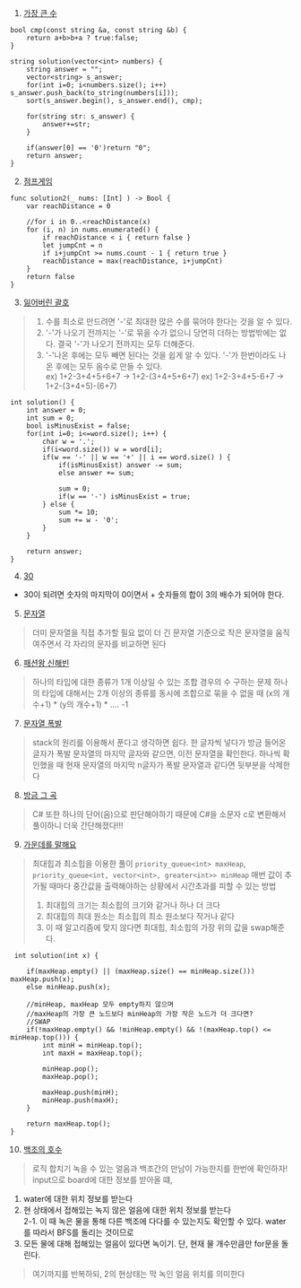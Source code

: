 1. [가장 큰 수](https://programmers.co.kr/learn/courses/30/lessons/42746?language=cpp)
```
bool cmp(const string &a, const string &b) {
    return a+b>b+a ? true:false;
}

string solution(vector<int> numbers) {
    string answer = "";
    vector<string> s_answer;
    for(int i=0; i<numbers.size(); i++) s_answer.push_back(to_string(numbers[i]));
    sort(s_answer.begin(), s_answer.end(), cmp);
    
    for(string str: s_answer) {
        answer+=str;
    }

    if(answer[0] == '0')return "0";
    return answer;
}
```

2. [점프게임](https://leetcode.com/problems/jump-game/)
```
func solution2(_ nums: [Int] ) -> Bool {
    var reachDistance = 0
    
    //for i in 0..<reachDistance(x)
    for (i, n) in nums.enumerated() {
        if reachDistance < i { return false }
        let jumpCnt = n
        if i+jumpCnt >= nums.count - 1 { return true }
        reachDistance = max(reachDistance, i+jumpCnt)
    }
    return false
}
```

3. [잃어버린 괄호](https://www.acmicpc.net/problem/1541)
> 1. 수를 최소로 만드려면 '-'로 최대한 많은 수를 묶어야 한다는 것을 알 수 있다.
> 2. '-'가 나오기 전까지는 '-'로 묶을 수가 없으니 당연히 더하는 방법밖에는 없다. 결국 '-'가 나오기 전까지는 모두 더해준다.
> 3. '-'나온 후에는 모두 빼면 된다는 것을 쉽게 알 수 있다. '-'가 한번이라도 나온 후에는 모두 음수로 만들 수 있다.  
> ex) 1+2-3+4+5+6+7    ->  1+2-(3+4+5+6+7)
> ex) 1+2-3+4+5-6+7     -> 1+2-(3+4+5)-(6+7) 

````
int solution() {
    int answer = 0;
    int sum = 0;
    bool isMinusExist = false;
    for(int i=0; i<=word.size(); i++) {
        char w = '.';
        if(i<word.size()) w = word[i];
        if(w == '-' || w == '+' || i == word.size() ) {
            if(isMinusExist) answer -= sum;
            else answer += sum;
            
            sum = 0;
            if(w == '-') isMinusExist = true;
        } else {
            sum *= 10;
            sum += w - '0';
        }
    }
    
    return answer;
}
````

4. [30](https://www.acmicpc.net/problem/10610)
- 30이 되려면 숫자의 마지막이 0이면서 + 숫자들의 합이 3의 배수가 되어야 한다.

5. [문자열](https://www.acmicpc.net/problem/1120)
> 더미 문자열을 직접 추가할 필요 없이 더 긴 문자열 기준으로 작은 문자열을 움직여주면서 각 자리의 문자를 비교하면 된다

6. [패션왕 신해빈](https://www.acmicpc.net/problem/9375)
> 하나의 타입에 대한 종류가 1개 이상일 수 있는 조합 경우의 수 구하는 문제
> 하나의 타입에 대해서는 2개 이상의 종류를 동시에 조합으로 묶을 수 없을 때
> (x의 개수+1) * (y의 개수+1) * .... -1

7. [문자열 폭발](https://www.acmicpc.net/problem/9935)
> stack의 원리를 이용해서 푼다고 생각하면 쉽다. 한 글자씩 넣다가 방금 들어온 글자가 폭발 문자열의 마지막 글자와 같으면, 이전 문자열을 확인한다.
> 하나씩 확인했을 때 현재 문자열의 마지막 n글자가 폭발 문자열과 같다면 뒷부분을 삭제한다

8. [방금 그 곡](https://programmers.co.kr/learn/courses/30/lessons/17683)
> C# 또한 하나의 단어(음)으로 판단해야하기 때문에 C#을 소문자 c로 변환해서 풀이하니 더욱 간단해졌다!!! 

9. [가운데를 말해요](https://www.acmicpc.net/problem/1655)
> 최대힙과 최소힙을 이용한 풀이
> ```priority_queue<int> maxHeap```, ```priority_queue<int, vector<int>, greater<int>> minHeap```
> 매번 값이 추가될 때마다 중간값을 출력해야하는 상황에서 시간초과를 피할 수 있는 방법
> 1. 최대힙의 크기는 최소힙의 크기와 같거나 하나 더 크다
> 2. 최대힙의 최대 원소는 최소힙의 최소 원소보다 작거나 같다
> 3. 이 때 알고리즘에 맞지 않다면 최대힙, 최소힙의 가장 위의 값을 swap해준다.  

```
 int solution(int x) {

    if(maxHeap.empty() || (maxHeap.size() == minHeap.size())) maxHeap.push(x);
    else minHeap.push(x);
    
    //minHeap, maxHeap 모두 empty하지 않으며
    //maxHeap의 가장 큰 노드보다 minHeap의 가장 작은 노드가 더 크다면?
    //SWAP
    if(!maxHeap.empty() && !minHeap.empty() && !(maxHeap.top() <= minHeap.top())) {
        int minH = minHeap.top();
        int maxH = maxHeap.top();
        
        minHeap.pop();
        maxHeap.pop();
        
        maxHeap.push(minH);
        minHeap.push(maxH);
    }
    
    return maxHeap.top();
}   
```

10. [백조의 호수](https://www.acmicpc.net/problem/3197)
> 로직 합치기
> 녹을 수 있는 얼음과 백조간의 만남이 가능한지를 한번에 확인하자!
> input으로 board에 대한 정보를 받아올 떄,
 1. water에 대한 위치 정보를 받는다
 2. 현 상태에서 접해있는 녹지 않은 얼음에 대한 위치 정보를 받는다  
 2-1. 이 때 녹은 물을 통해 다른 백조에 다다를 수 있는지도 확인할 수 있다. water를 따라서 BFS를 돌리는 것이므로
 3. 모든 물에 대해 접해있는 얼음이 있다면 녹이기. 단, 현재 물 개수만큼만 for문을 돌린다.
 
> 여기까지를 반복하되, 2의 현상태는 막 녹인 얼음 위치를 의미한다
